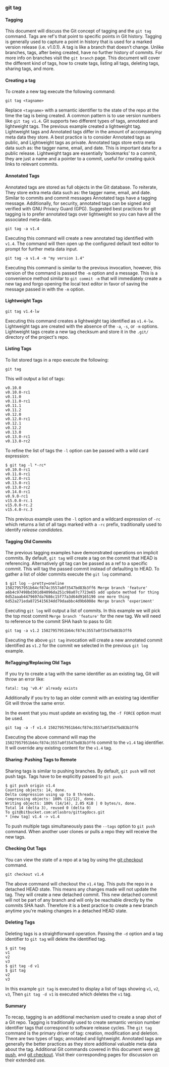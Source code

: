 ### git tag

#### Tagging

This document will discuss the Git concept of tagging and the `git tag` command. Tags are ref's that point to specific points in Git history. Tagging is generally used to capture a point in history that is used for a marked version release (i.e. v1.0.1). A tag is like a branch that doesn’t change. Unlike branches, tags, after being created, have no further history of commits. For more info on branches visit the `git branch` page. This document will cover the different kind of tags, how to create tags, listing all tags, deleting tags, sharing tags, and more.

#### Creating a tag

To create a new tag execute the following command:

```
git tag <tagname>
```

Replace `<tagname>` with a semantic identifier to the state of the repo at the time the tag is being created. A common pattern is to use version numbers like `git tag v1.4`. Git supports two different types of tags, annotated and lightweight tags. The previous example created a lightweight tag. Lightweight tags and Annotated tags differ in the amount of accompanying meta data they store. A best practice is to consider Annotated tags as public, and Lightweight tags as private. Annotated tags store extra meta data such as: the tagger name, email, and date. This is important data for a public release. Lightweight tags are essentially 'bookmarks' to a commit, they are just a name and a pointer to a commit, useful for creating quick links to relevant commits.

#### Annotated Tags

Annotated tags are stored as full objects in the Git database. To reiterate, They store extra meta data such as: the tagger name, email, and date. Similar to commits and commit messages Annotated tags have a tagging message. Additionally, for security, annotated tags can be signed and verified with GNU Privacy Guard (GPG). Suggested best practices for git tagging is to prefer annotated tags over lightweight so you can have all the associated meta-data.

```
git tag -a v1.4
```

Executing this command will create a new annotated tag identified with `v1.4`. The command will then open up the configured default text editor to prompt for further meta data input.

```
git tag -a v1.4 -m "my version 1.4"
```

Executing this command is similar to the previous invocation, however, this version of the command is passed the `-m` option and a message. This is a convenience method similar to `git commit -m` that will immediately create a new tag and forgo opening the local text editor in favor of saving the message passed in with the `-m` option.

#### Lightweight Tags

```
git tag v1.4-lw
```

Executing this command creates a lightweight tag identified as `v1.4-lw`. Lightweight tags are created with the absence of the `-a`, `-s`, or `-m` options. Lightweight tags create a new tag checksum and store it in the `.git/` directory of the project's repo.

#### Listing Tags

To list stored tags in a repo execute the following:

```
git tag
```

This will output a list of tags:

```
v0.10.0
v0.10.0-rc1
v0.11.0
v0.11.0-rc1
v0.11.1
v0.11.2
v0.12.0
v0.12.0-rc1
v0.12.1
v0.12.2
v0.13.0
v0.13.0-rc1
v0.13.0-rc2
```

To refine the list of tags the `-l` option can be passed with a wild card expression:

```
$ git tag -l *-rc*
v0.10.0-rc1
v0.11.0-rc1
v0.12.0-rc1
v0.13.0-rc1
v0.13.0-rc2
v0.14.0-rc1
v0.9.0-rc1
v15.0.0-rc.1
v15.0.0-rc.2
v15.4.0-rc.3
```

This previous example uses the `-l` option and a wildcard expression of `-rc` which returns a list of all tags marked with a `-rc` prefix, traditionally used to identify *release candidates*.

#### Tagging Old Commits

The previous tagging examples have demonstrated operations on implicit commits. By default, `git tag` will create a tag on the commit that HEAD is referencing. Alternatively git tag can be passed as a ref to a specific commit. This will tag the passed commit instead of defaulting to HEAD. To gather a list of older commits execute the `git log` command.

```
$ git log --pretty=oneline
15027957951b64cf874c3557a0f3547bd83b3ff6 Merge branch 'feature'
a6b4c97498bd301d84096da251c98a07c7723e65 add update method for thing
0d52aaab4479697da7686c15f77a3d64d9165190 one more thing
6d52a271eda8725415634dd79daabbc4d9b6008e Merge branch 'experiment'
```

Executing `git log` will output a list of commits. In this example we will pick the top most commit `Merge branch 'feature'` for the new tag. We will need to reference to the commit SHA hash to pass to Git:

```
git tag -a v1.2 15027957951b64cf874c3557a0f3547bd83b3ff6
```

Executing the above `git tag` invocation will create a new annotated commit identified as `v1.2` for the commit we selected in the previous `git log` example.

#### ReTagging/Replacing Old Tags

If you try to create a tag with the same identifier as an existing tag, Git will throw an error like:

```
fatal: tag 'v0.4' already exists
```

Additionally if you try to tag an older commit with an existing tag identifier Git will throw the same error.

In the event that you must update an existing tag, the `-f FORCE` option must be used.

```
git tag -a -f v1.4 15027957951b64cf874c3557a0f3547bd83b3ff6
```

Executing the above command will map the `15027957951b64cf874c3557a0f3547bd83b3ff6` commit to the `v1.4` tag identifier. It will override any existing content for the `v1.4` tag.

#### Sharing: Pushing Tags to Remote

Sharing tags is similar to pushing branches. By default, `git push` will not push tags. Tags have to be explicitly passed to `git push`.

```
$ git push origin v1.4
Counting objects: 14, done.
Delta compression using up to 8 threads.
Compressing objects: 100% (12/12), done.
Writing objects: 100% (14/14), 2.05 KiB | 0 bytes/s, done.
Total 14 (delta 3), reused 0 (delta 0)
To git@bitbucket.com:atlasbro/gittagdocs.git
* [new tag] v1.4 -> v1.4
```

To push multiple tags simultaneously pass the `--tags` option to `git push` command. When another user clones or pulls a repo they will receive the new tags.

#### Checking Out Tags

You can view the state of a repo at a tag by using the [git checkout](#git-checkout) command.

```
git checkout v1.4
```

The above command will checkout the `v1.4` tag. This puts the repo in a detached HEAD state. This means any changes made will not update the tag. They will create a new detached commit. This new detached commit will not be part of any branch and will only be reachable directly by the commits SHA hash. Therefore it is a best practice to create a new branch anytime you're making changes in a detached HEAD state.

#### Deleting Tags

Deleting tags is a straightforward operation. Passing the `-d` option and a tag identifier to `git tag` will delete the identified tag.

```
$ git tag
v1
v2
v3
$ git tag -d v1
$ git tag
v2
v3
```

In this example `git tag` is executed to display a list of tags showing `v1`, `v2`, `v3`, Then `git tag -d v1` is executed which deletes the `v1` tag.

#### Summary

To recap, tagging is an additional mechanism used to create a snap shot of a Git repo. Tagging is traditionally used to create semantic version number identifier tags that correspond to software release cycles. The `git tag` command is the primary driver of tag: creation, modification and deletion. There are two types of tags; annotated and lightweight. Annotated tags are generally the better practices as they store additional valuable meta data about the tag. Additional Git commands covered in this document were [git push](#syncing), and [git checkout](#git-checkout). Visit their corresponding pages for discussion on their extended use.
